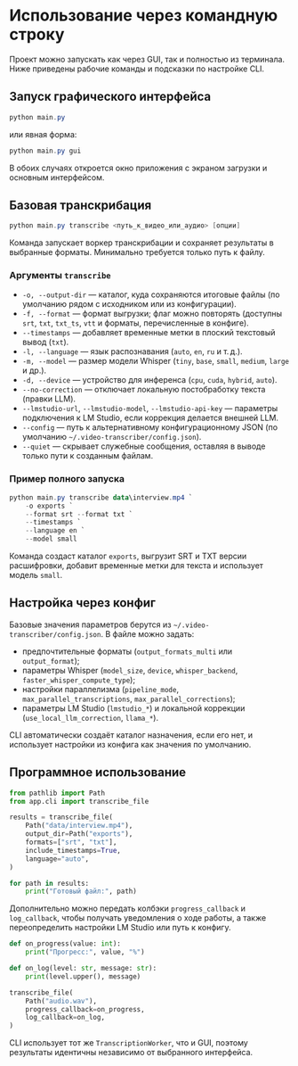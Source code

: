 # Использование через командную строку

Проект можно запускать как через GUI, так и полностью из терминала. Ниже приведены рабочие команды и подсказки по настройке CLI.

## Запуск графического интерфейса

```powershell
python main.py
```

или явная форма:

```powershell
python main.py gui
```

В обоих случаях откроется окно приложения с экраном загрузки и основным интерфейсом.

## Базовая транскрибация

```powershell
python main.py transcribe <путь_к_видео_или_аудио> [опции]
```

Команда запускает воркер транскрибации и сохраняет результаты в выбранные форматы. Минимально требуется только путь к файлу.

### Аргументы `transcribe`

- `-o, --output-dir` — каталог, куда сохраняются итоговые файлы (по умолчанию рядом с исходником или из конфигурации).
- `-f, --format` — формат выгрузки; флаг можно повторять (доступны `srt`, `txt`, `txt_ts`, `vtt` и форматы, перечисленные в конфиге).
- `--timestamps` — добавляет временные метки в плоский текстовый вывод (`txt`).
- `-l, --language` — язык распознавания (`auto`, `en`, `ru` и т. д.).
- `-m, --model` — размер модели Whisper (`tiny`, `base`, `small`, `medium`, `large` и др.).
- `-d, --device` — устройство для инференса (`cpu`, `cuda`, `hybrid`, `auto`).
- `--no-correction` — отключает локальную постобработку текста (правки LLM).
- `--lmstudio-url`, `--lmstudio-model`, `--lmstudio-api-key` — параметры подключения к LM Studio, если коррекция делается внешней LLM.
- `--config` — путь к альтернативному конфигурационному JSON (по умолчанию `~/.video-transcriber/config.json`).
- `--quiet` — скрывает служебные сообщения, оставляя в выводе только пути к созданным файлам.

### Пример полного запуска

```powershell
python main.py transcribe data\interview.mp4 `
    -o exports `
    --format srt --format txt `
    --timestamps `
    --language en `
    --model small
```

Команда создаст каталог `exports`, выгрузит SRT и TXT версии расшифровки, добавит временные метки для текста и использует модель `small`.

## Настройка через конфиг

Базовые значения параметров берутся из `~/.video-transcriber/config.json`. В файле можно задать:

- предпочтительные форматы (`output_formats_multi` или `output_format`);
- параметры Whisper (`model_size`, `device`, `whisper_backend`, `faster_whisper_compute_type`);
- настройки параллелизма (`pipeline_mode`, `max_parallel_transcriptions`, `max_parallel_corrections`);
- параметры LM Studio (`lmstudio_*`) и локальной коррекции (`use_local_llm_correction`, `llama_*`).

CLI автоматически создаёт каталог назначения, если его нет, и использует настройки из конфига как значения по умолчанию.

## Программное использование

```python
from pathlib import Path
from app.cli import transcribe_file

results = transcribe_file(
    Path("data/interview.mp4"),
    output_dir=Path("exports"),
    formats=["srt", "txt"],
    include_timestamps=True,
    language="auto",
)

for path in results:
    print("Готовый файл:", path)
```

Дополнительно можно передать колбэки `progress_callback` и `log_callback`, чтобы получать уведомления о ходе работы, а также переопределить настройки LM Studio или путь к конфигу.

```python
def on_progress(value: int):
    print("Прогресс:", value, "%")

def on_log(level: str, message: str):
    print(level.upper(), message)

transcribe_file(
    Path("audio.wav"),
    progress_callback=on_progress,
    log_callback=on_log,
)
```

CLI использует тот же `TranscriptionWorker`, что и GUI, поэтому результаты идентичны независимо от выбранного интерфейса.
